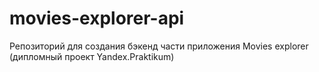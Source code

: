 # movies-explorer-api
Репозиторий для создания бэкенд части приложения Movies explorer (дипломный проект Yandex.Praktikum)
